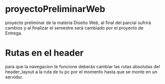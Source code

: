 # proyectoPreliminarWeb
proyecto preliminar de la materia Diseño Web, al final del parcial sufrirá cambios y al finalizar el semestre será cambiado por el proyecto de Entrega.

# Rutas en el header
para que la navegacíon te funcione deberás cambiar las rutas absolutas del header_layout a la ruta de tu pc por el momento hasta que se monte en un servidor.